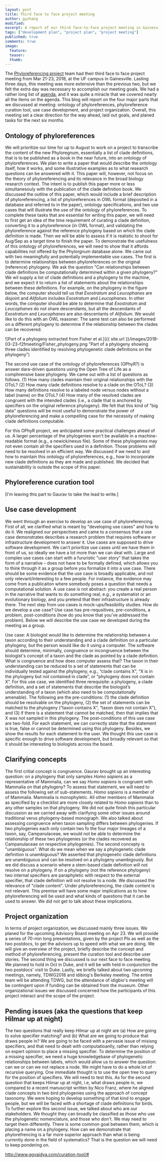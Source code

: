 ```yaml
---
layout: post
title: Third face to face project meeting
author: gyzhang
modified:
excerpt: A report of our third face-to-face project meeting in Gainesville from Mar 21-23, 2018.
tags: ["development plan", "project plan", "project meeting"]
published: true
comments: true
image:
  feature:
  teaser:
  thumb:
---
```


The [Phyloreferencing project] team had their third face to face project meeting from Mar 21-23, 2018, at the UF campus in Gainesville. Lasting three days, this meeting was more extensive than the previous two, but we felt the extra day was necessary to accomplish our meeting goals. We had a rather long list of [agenda], and it was quite a miracle that we covered nearly all the items on the agenda. This blog will report on the four major parts that we discussed at meeting: ontology of phyloreferences, phyloreference curation tool, use case development, and project organization. Overall, this meeting set a clear direction for the way ahead, laid out goals, and planed tasks for the next six months.

## Ontology of phyloreferences
We will prioritize our time for up to August to work on a project to transcribe the content of the new Phyloregnum, essentially a list of clade definitions, that is to be published as a book in the near future, into an ontology of phyloreferences. We plan to write a paper that would describe the ontology itself, how it works, and some illustrative examples as to what research questions can be answered with it. This paper will, however, not focus on the theory of phyloreferencing and its relevance in the broad biology research context. The intent is to publish this paper more or less simultanesouly with the publication of the clade definition book. We discussed the outline of this paper, which would include a brief description of phyloreferencing, a list of phyloreferences in OWL format (deposited in a database and referred to in the paper), ontology specifications, and two use cases that will illustrate the use of the ontology of phyloreferences. To complete these tasks that are essential for writing this paper, we will need to first get an idea of the time requirement of curating a clade definition, converting it to a phyloreference (in OWL format), and validating the phyloreference against the reference phylogeny based on which the clade definition is made. Then we will be able to assess if it is realistic to shoot for Aug/Sep as a target time to finish the paper. To demonstrate the usefulness of this ontology of phyloreferences, we will need to show that it affords capabilities not offered by the Phylorgnum database alone. We came out with two meaningfully and potentially implementable use cases. The first is to determine relationships between phyloreferences on the original (reference) phylogeny. We ask the question "Can relationships between clade definitions be computationally determined within a given phylogeny?" We wil supply a list of clade definitions and a phylogeny to the machine, and we expect it to return a list of statements about the relationships between these definitions. For example, on the phylogeny in the figure below, the computer should tell us that *Exostratum* and *Leucophanes* are disjoint and *Alifolium* includes *Exostratum* and *Leucophanes*. In other words, the computer should be able to determine that *Exostratum* and *Leucophanes* do not share descendants, but all the descendants of *Exostratum* and *Leucophanes* are also descentants of *Alifolium*. We would like to do this with an OWL reasoner. The same test can also be performed on a different phylogeny to determine if the relationship between the clades can be recovered. 

![Part of a phylogeny extracted from Fisher et al.]({{ site.url }}/images/2018-03-23-f2fmeeting/Fisher_phylogeny.png "Part of a phylogeny showing three clades identified by resolving phylogenetic clade definitions on the phylogeny")

The second use case of the ontology of phyloreferences (OPhyR?) is answer dara-driven questions using the Open Tree of Life as a comphrensive base phylogeny. We came out with a list of questions as follows. (1) How many clades maintain their original relationships with the OToL? (2) How many clade definitions resolve to a clade on the OToL? (3) How many definitions resolve to a labeled node versus nodes without a label (name) on the OToL? (4) How many of the resolved clades are congruent with the intended clades (i.e., a clade that is anchored by specifiers on the original reference phylogeny). We felt that this kind of "big data" questions will be most useful to demonstrate the power of phyloreferencing and make a compelling case for the necessity of making clade definitions computable.

For this OPhyR project, we anticipated some practical challenges ahead of us. A larger percentage of the phylogenies won't be available in a machine-readable format (e.g., a newick/nexus file). Some of these phylogenies may not even contain all the specifiers used in a definition. Those problems will need to be resolved in an efficient way. We discussed if we need to and how to maintain this ontology of phyloreferences, e.g., how to incorporate new clade definitions as they are made and published. We decided that sustainability is outside the scope of this paper. 

## Phyloreference curation tool 

[I'm leaving this part to Gaurav to take the lead to write.]

## Use case development
We went through an exercise to develop an use case of phyloreferencing. First of all, we clarified what is meant by "developing use cases" and how to do it. We realigned our perspectives and came to a consensus that a use case demonstrates describes a research problem that requires software or infrastructure development to answer it. Use cases are supposed to drive software development. We can’t prioritize use cases until we have them in front of us, so ideally we have a lot more than we can deal with. Large and complex use cases can start with a fururistic “user story” that takes the form of a narrative – does not have to be formally defined, which allows you to think through it as a group before you formalize it into a use case. There should be some evidence that the use case is broadly applicable, and not only relevant/interesting to a few people. For instance, the evidence may come from a publicaiton where somebody poses a question that needs a computational solution. A use case is not abstract: you create a real person in the narrative that wants to do something real, e.g., a systematist or an evolutionary biology, and you pretend that their infrastructure is already there. The next step from use cases is mock-ups/feasibility studies. How do we develop a use case? Use case has pre-requsitives, pre-conditions, a problem, post-conditions (how do you know that you’ve addressed the problem). Below we will describe the use case we developed during the meeting as a group. 

Use case: A biologist would like to determine the relationship between a taxon according to their understanding and a clade definition on a particular phylogeny, but the person would like do it using a computer. The software should determine, minimally, congruence or incongruence between the biologist's concept of a taxon and the clade as pointed by a clade definition. What is congruence and how does  computer assess that? The taxon in their understanding can be reduced to a set of statements that can be individually tested against the phylogeny, e.g., “clade contains X”, “X is in the phylogeny but not contained in clade”, or “phylogeny does not contain X”. For this use case, we identified three rerequisite: a phylogeny, a clade definition, and a set of statements that describe the biologist’s understanding of a taxon (which also need to be computationally amenable). The following are the pre-conditions: (1) the clade definition should be resolvable on the phylogeny, (2) the set of statements can be matched to the phylogeny (“taxon contains X”, “taxon does not contain X”), and (3) if there is a statement that cannot be matched, then that implies that X was not sampled in this phylogeny. The post-conditions of this use case are two-fold. For each statement, we can correctly state that the statement is true, false or cannot be determined using this phylogeny. Besides, we show the results for each statement to the user. We thought this use case is specific enough to drive software development, but broadly relevant so that it should be interesting to biologists across the board. 

## Clarifying concepts 
The first critial concept is congruence. Gaurav brought up an interesting question: on a phylogeny that only samples *Homo sapiens* as a representative of Mammalia, can we say *Homo sapiens* is congruent with Mammalia on that phylogeny? To assess that statement, we will need to assess the following set of sub-statements. *Homo sapiens* is a member of of Mammalia. Mammalia is monophyletic. All other members of Mammalia as specified by a checklist are more closely related to *Homo sapiens* than to any other samples on that phylogeny. We did not quite finish this particular discussion as we carried away with clarifying some other issues around traditional verus phylogeny-based monograph. We also talked about assessing congruence when taxon sampling differs between phylogenies. If two phylogenies each only contain two fo the four major lineages of a taxon, say, Campanulaceae, we would not be able to determine the relationship of these two phylogenies (or the clades recovered as Campanulaceae on respective phylogenies). The second concepty is "unambiguous". What do we mean when we say a phylogenetic clade definition is unambiguous? We asserted that phylogenetic clade definitions are unambiguous and can be resolved on a phylogeny unambigously. But we did discuss a scenario where a stem-based clade definition will not resolve on a phylogeny. If on a phylogeny (not the reference phylogeny) two internal specifiers are paraphyletic with respect to the external specifier, that clade definition will not resolve to a node. We discussed the relevance of "clade content". Under phyloreferencing, the clade content is not relevant. This premise will have some major implications as to how phyloreferencing will be used and what kinds of questions that it can be used to answer. We did not get to talk about these implications.

## Project organization
In terms of project organization, we discussed mainly three issues. We planed for the upcoming Advisory Board meeting on Apr 23. We will provide a series of 70-min long presentations, given by the project PIs as well as the two postdocs, to get the advisors up to speed with what we are doing. We will give an overview of the project, briefly describe the concept and method of phyloreferencing, present the curation tool and describe user stories. The second thing we discussed is our next face to face meeting. We planned to hold in Oct in Duke, and it will be with held in conjunction the two postdocs' visit to Duke. Lastly, we briefly talked about two upcoming meetings, namely, TDWG2018 and idibiog's Berkeley meeting. The entire team will be attending TDWG, but the attendance of idigbio's meeting will be contingent upon if funding can be obtained from the museum. Other organizational issues we discussed concerned how the participants of this project interact and the scope of the project.

## Pending issues (aka the questions that keep Hilmar up at night)
The two questions that really keep Hilmar up at night are (a) How are going to solve specifier matching? and (b) What are we going to produce that draws people in? We are going to be faced with a pervasie issue of misisng specifiers, and that need to dealt with computatioanlly, rather than relying on expert opinion to place a missing specifier. To determine the position of a missing specifier, we need a huge knowledgebase of phylogenetic relationships between labels, which would allow us to answer the question: can we or can we not replace a node. We might have to do a whole lot of recursive querying. One immediate thought is to use the open tree to query for the position of specifiers. We will need to test this. As for the second question that keeps Hilmar up at night, i.e, what draws people in, we compared to a recent manuscript written by Nico Franz, where he aligned clade concepts in two bird phylogenies using the approach of concept taxonomy. We were hoping to develop something of that kind to engage people, but we will be faced with a shortage of clade definitions for birds. To further explore this second issue, we talked about who are our stakeholders. We thought they can broadly be classified as those who use the phylogenetic nomenclature, and those who don't. We may need to target them differently. There is some common goal between them, which is placing a name on a phylogeny. How can we demonstrate that phylorefrencing is a far more superior approach than what is being currently done in the field of systematics? That is the question we will need to keep pondering on. 


[agenda]: https://github.com/phyloref/organization/wiki/Third-Face-to-Face-Meeting
[Phyloreferencing project]: https://www.nsf.gov/awardsearch/showAward?AWD_ID=1458604
http://www.ggvaidya.com/curation-tool/#
